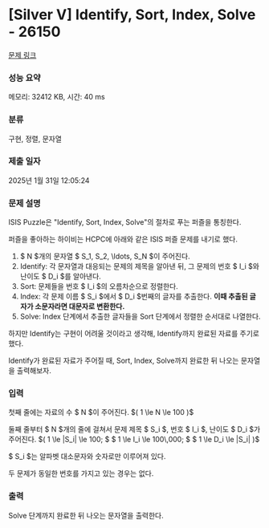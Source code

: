 # [Silver V] Identify, Sort, Index, Solve - 26150 

[문제 링크](https://www.acmicpc.net/problem/26150) 

### 성능 요약

메모리: 32412 KB, 시간: 40 ms

### 분류

구현, 정렬, 문자열

### 제출 일자

2025년 1월 31일 12:05:24

### 문제 설명

<p>ISIS Puzzle은 "Identify, Sort, Index, Solve"의 절차로 푸는 퍼즐을 통칭한다.</p>

<p>퍼즐을 좋아하는 하이비는 HCPC에 아래와 같은 ISIS 퍼즐 문제를 내기로 했다.</p>

<ol>
	<li>$ N $개의 문자열 $ S_1, S_2, \ldots, S_N $이 주어진다.</li>
	<li>Identify: 각 문자열과 대응되는 문제의 제목을 알아낸 뒤, 그 문제의 번호 $ I_i $와 난이도 $ D_i $를 알아낸다.</li>
	<li>Sort: 문제들을 번호 $ I_i $의 오름차순으로 정렬한다.</li>
	<li>Index: 각 문제 이름 $ S_i $에서 $ D_i $번째의 글자를 추출한다. <strong>이때 추출된 글자가 소문자라면 대문자로 변환한다.</strong></li>
	<li>Solve: Index 단계에서 추출한 글자들을 Sort 단계에서 정렬한 순서대로 나열한다.</li>
</ol>

<p>하지만 Identify는 구현이 어려울 것이라고 생각해, Identify까지 완료된 자료를 주기로 했다.</p>

<p>Identify가 완료된 자료가 주어질 때, Sort, Index, Solve까지 완료한 뒤 나오는 문자열을 출력해보자.</p>

### 입력 

 <p>첫째 줄에는 자료의 수 $ N $이 주어진다. $( 1 \le N \le 100 )$</p>

<p>둘째 줄부터 $ N $개의 줄에 걸쳐서 문제 제목 $ S_i $, 번호 $ I_i $, 난이도 $ D_i $가 주어진다. $( 1 \le |S_i| \le 100; $ $ 1 \le I_i \le 100\,000; $ $ 1 \le D_i \le |S_i| )$</p>

<p>$ S_i $는 알파벳 대소문자와 숫자로만 이루어져 있다.</p>

<p>두 문제가 동일한 번호를 가지고 있는 경우는 없다.</p>

### 출력 

 <p>Solve 단계까지 완료한 뒤 나오는 문자열을 출력한다.</p>

